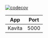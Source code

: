 [![codecov](https://codecov.io/gh/jamescammarano/coldbrew/graph/badge.svg?token=UWTDZ9FDN5)](https://codecov.io/gh/jamescammarano/coldbrew)

| App    | Port |
| ------ | ---- |
| Kavita | 5000 |
